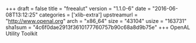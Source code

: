 +++
draft = false
title = "freealut"
version = "1.1.0-6"
date = "2016-06-08T13:12:25"
categories = ['xlib-extra']
upstreamurl = "http://www.openal.org"
arch = "x86_64"
size = "43104"
usize = "163731"
sha1sum = "4c6f0dae2913f3610177760757b90c68a8d9b75e"
+++
OpenAL Utility Toolkit